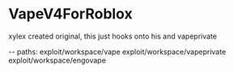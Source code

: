 # VapeV4ForRoblox

xylex created original, this just hooks onto his and vapeprivate

-- paths:
exploit/workspace/vape
exploit/workspace/vapeprivate
exploit/workspace/engovape
